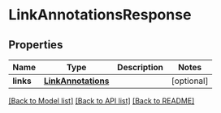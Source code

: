 
# LinkAnnotationsResponse


## Properties
Name | Type | Description | Notes
------------ | ------------- | ------------- | -------------
**links** | [**LinkAnnotations**](LinkAnnotations.md) |  |  [optional]


[[Back to Model list]](../../README.md#documentation-for-models) [[Back to API list]](../../README.md#documentation-for-api-endpoints) [[Back to README]](../../README.md)


